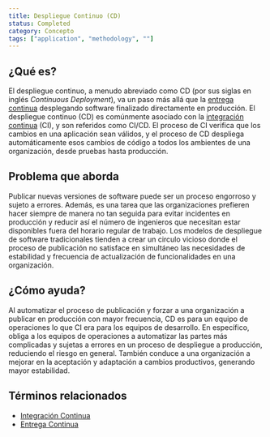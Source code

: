 ```yaml
---
title: Despliegue Continuo (CD)
status: Completed
category: Concepto
tags: ["application", "methodology", ""]
---
```


## ¿Qué es?

El despliegue continuo, a menudo abreviado como CD (por sus siglas en inglés _Continuous Deployment_), va un paso más allá que la [entrega continua](/es/continuous-delivery/)
desplegando software finalizado directamente en producción.
El despliegue continuo (CD) es comúnmente asociado con la [integración continua](/es/continuous-integration/) (CI),
y son referidos como CI/CD.
El proceso de CI verifica que los cambios en una aplicación sean válidos,
y el proceso de CD despliega automáticamente esos cambios de código a todos los ambientes de una organización, desde pruebas hasta producción.

## Problema que aborda

Publicar nuevas versiones de software puede ser un proceso engorroso y sujeto a errores.
Además, es una tarea que las organizaciones prefieren hacer siempre de manera no tan seguida para evitar incidentes en producción
y reducir así el número de ingenieros que necesitan estar disponibles fuera del horario regular de trabajo.
Los modelos de despliegue de software tradicionales tienden a crear un circulo vicioso
donde el proceso de publicación no satisface en simultáneo las necesidades de estabilidad y frecuencia de actualización de funcionalidades en una organización.

## ¿Cómo ayuda?

Al automatizar el proceso de publicación y forzar a una organización a publicar en producción con mayor frecuencia,
CD es para un equipo de operaciones lo que CI era para los equipos de desarrollo.
En específico, obliga a los equipos de operaciones a automatizar las partes más complicadas y sujetas a errores en un proceso de despliegue a producción, reduciendo el riesgo en general.
También conduce a una organización a mejorar en la aceptación y adaptación a cambios productivos, generando mayor estabilidad.

## Términos relacionados

* [Integración Continua](/es/continuous-integration/)
* [Entrega Continua](/es/continuous-delivery/)


